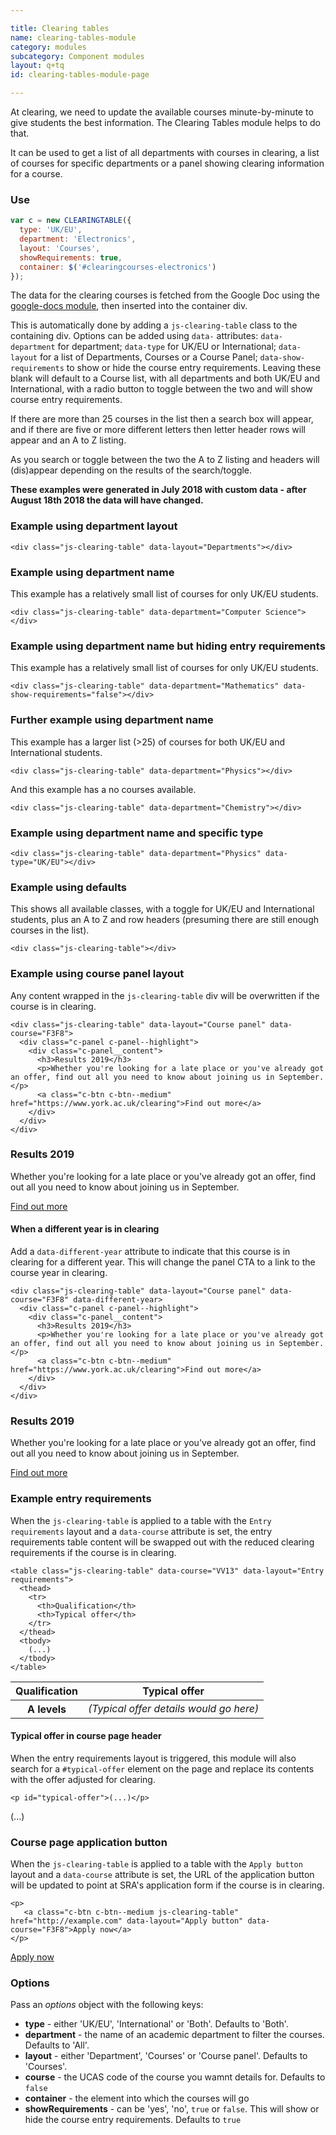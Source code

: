 ```yaml
---

title: Clearing tables
name: clearing-tables-module
category: modules
subcategory: Component modules
layout: q+tq
id: clearing-tables-module-page

---
```


<div class="lead"><p>At clearing, we need to update the available courses minute-by-minute to give students the best information. The Clearing Tables module helps to do that.</p></div>

It can be used to get a list of all departments with courses in clearing, a list of courses for specific departments or a panel showing clearing information for a course.

### Use

```javascript
var c = new CLEARINGTABLE({
  type: 'UK/EU',
  department: 'Electronics',
  layout: 'Courses',
  showRequirements: true,
  container: $('#clearingcourses-electronics')
});
```

The data for the clearing courses is fetched from the Google Doc using the [google-docs module](../js-modules/google-docs-module.html), then inserted into the container div.

This is automatically done by adding a `js-clearing-table` class to the containing div. Options can be added using `data-` attributes: `data-department` for department; `data-type` for UK/EU or International; `data-layout` for a list of Departments, Courses or a Course Panel; `data-show-requirements` to show or hide the course entry requirements. Leaving these blank will default to a Course list, with all departments and both UK/EU and International, with a radio button to toggle between the two and will show course entry requirements.

If there are more than 25 courses in the list then a search box will appear, and if there are five or more different letters then letter header rows will appear and an A to Z listing.

As you search or toggle between the two the A to Z listing and headers will (dis)appear depending on the results of the search/toggle.

**These examples were generated in July 2018 with custom data - after August 18th 2018 the data will have changed.**

### Example using department layout

```markup
<div class="js-clearing-table" data-layout="Departments"></div>
```

<div class="js-clearing-table" data-layout="Departments"></div>

### Example using department name

This example has a relatively small list of courses for only UK/EU students.

```markup
<div class="js-clearing-table" data-department="Computer Science"></div>
```

<div class="js-clearing-table" data-department="Computer Science"></div>

### Example using department name but hiding entry requirements

This example has a relatively small list of courses for only UK/EU students.

```markup
<div class="js-clearing-table" data-department="Mathematics" data-show-requirements="false"></div>
```

<div class="js-clearing-table" data-department="Mathematics" data-show-requirements="false"></div>


### Further example using department name

This example has a larger list (>25) of courses for both UK/EU and International students.

```markup
<div class="js-clearing-table" data-department="Physics"></div>
```

<div class="js-clearing-table" data-department="Physics"></div>

And this example has a no courses available.

```markup
<div class="js-clearing-table" data-department="Chemistry"></div>
```

<div class="js-clearing-table" data-department="Chemistry"></div>

### Example using department name and specific type

```markup
<div class="js-clearing-table" data-department="Physics" data-type="UK/EU"></div>
```

<div class="js-clearing-table" data-department="Physics" data-type="UK/EU"></div>

### Example using defaults

This shows all available classes, with a toggle for UK/EU and International students, plus an A to Z and row headers (presuming there are still enough courses in the list).

```markup
<div class="js-clearing-table"></div>
```

<div class="js-clearing-table"></div>

### Example using course panel layout

Any content wrapped in the `js-clearing-table` div will be overwritten if the course is in clearing.

```markup
<div class="js-clearing-table" data-layout="Course panel" data-course="F3F8">
  <div class="c-panel c-panel--highlight">
    <div class="c-panel__content">
      <h3>Results 2019</h3>
      <p>Whether you're looking for a late place or you've already got an offer, find out all you need to know about joining us in September.</p>
      <a class="c-btn c-btn--medium" href="https://www.york.ac.uk/clearing">Find out more</a>
    </div>
  </div>
</div>
```

<div class="js-clearing-table" data-layout="Course panel" data-course="F3F8">
  <div class="c-panel c-panel--highlight">
    <div class="c-panel__content">
      <h3>Results 2019</h3>
      <p>Whether you're looking for a late place or you've already got an offer, find out all you need to know about joining us in September.</p>
      <a class="c-btn c-btn--medium" href="https://www.york.ac.uk/clearing">Find out more</a>
    </div>
  </div>
</div>

#### When a different year is in clearing

Add a `data-different-year` attribute to indicate that this course is in clearing for a different year. This will change the panel CTA to a link to the course year in clearing.

```markup
<div class="js-clearing-table" data-layout="Course panel" data-course="F3F8" data-different-year>
  <div class="c-panel c-panel--highlight">
    <div class="c-panel__content">
      <h3>Results 2019</h3>
      <p>Whether you're looking for a late place or you've already got an offer, find out all you need to know about joining us in September.</p>
      <a class="c-btn c-btn--medium" href="https://www.york.ac.uk/clearing">Find out more</a>
    </div>
  </div>
</div>
```

<div class="js-clearing-table" data-layout="Course panel" data-course="F3F8" data-different-year>
  <div class="c-panel c-panel--highlight">
    <div class="c-panel__content">
      <h3>Results 2019</h3>
      <p>Whether you're looking for a late place or you've already got an offer, find out all you need to know about joining us in September.</p>
      <a class="c-btn c-btn--medium" href="https://www.york.ac.uk/clearing">Find out more</a>
    </div>
  </div>
</div>

### Example entry requirements

When the `js-clearing-table` is applied to a table with the `Entry requirements` layout and a `data-course` attribute is set, the entry requirements table content will be swapped out with the reduced clearing requirements if the course is in clearing.

```markup
<table class="js-clearing-table" data-course="VV13" data-layout="Entry requirements">
  <thead>
    <tr>
      <th>Qualification</th>
      <th>Typical offer</th>
    </tr>
  </thead>
  <tbody>
    (...)
  </tbody>
</table>
```

<table class="js-clearing-table" data-course="VV13" data-layout="Entry requirements">
  <thead>
    <tr>
      <th>Qualification</th>
      <th>Typical offer</th>
    </tr>
  </thead>
  <tbody>
    <tr>
      <th>A levels</th>
      <td><em>(Typical offer details would go here)</em></td>
    </tr>
  </tbody>
</table>

#### Typical offer in course page header

When the entry requirements layout is triggered, this module will also search for a `#typical-offer` element on the page and replace its contents with the offer adjusted for clearing.

```markup
<p id="typical-offer">(...)</p>
```

<p id="typical-offer">(...)</p>

### Course page application button

When the `js-clearing-table` is applied to a table with the `Apply button` layout and a `data-course` attribute is set, the URL of the application button will be updated to point at SRA's application form if the course is in clearing.

```markup
<p>
   <a class="c-btn c-btn--medium js-clearing-table" href="http://example.com" data-layout="Apply button" data-course="F3F8">Apply now</a>
</p>
```

<p><a class="c-btn c-btn--medium js-clearing-table" href="http://example.com" data-layout="Apply button" data-course="F3F8">Apply now</a></p>

### Options

  Pass an _options_ object with the following keys:

  * **type** - either 'UK/EU', 'International' or 'Both'. Defaults to 'Both'.
  * **department** - the name of an academic department to filter the courses. Defaults to 'All'.
  * **layout** - either 'Department', 'Courses' or 'Course panel'. Defaults to 'Courses'.
  * **course** - the UCAS code of the course you wamnt details for. Defaults to `false`
  * **container** - the element into which the courses will go
  * **showRequirements** - can be 'yes', 'no', `true` or `false`. This will show or hide the course entry requirements. Defaults to `true`
